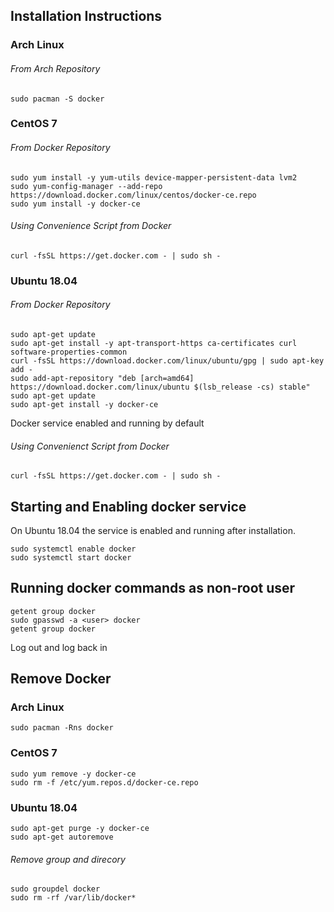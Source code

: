 ## Installation Instructions
### Arch Linux
###### From Arch Repository
```
sudo pacman -S docker
```
### CentOS 7
###### From Docker Repository
```
sudo yum install -y yum-utils device-mapper-persistent-data lvm2
sudo yum-config-manager --add-repo https://download.docker.com/linux/centos/docker-ce.repo
sudo yum install -y docker-ce
```
###### Using Convenience Script from Docker
```
curl -fsSL https://get.docker.com - | sudo sh -
```
### Ubuntu 18.04
###### From Docker Repository
```
sudo apt-get update
sudo apt-get install -y apt-transport-https ca-certificates curl software-properties-common
curl -fsSL https://download.docker.com/linux/ubuntu/gpg | sudo apt-key add -
sudo add-apt-repository "deb [arch=amd64] https://download.docker.com/linux/ubuntu $(lsb_release -cs) stable"
sudo apt-get update
sudo apt-get install -y docker-ce
```
Docker service enabled and running by default
###### Using Convenienct Script from Docker
```
curl -fsSL https://get.docker.com - | sudo sh -
```
## Starting and Enabling docker service
On Ubuntu 18.04 the service is enabled and running after installation.
```
sudo systemctl enable docker
sudo systemctl start docker
```
## Running docker commands as non-root user
```
getent group docker
sudo gpasswd -a <user> docker
getent group docker
```
Log out and log back in
## Remove Docker
### Arch Linux
```
sudo pacman -Rns docker
```
### CentOS 7
```
sudo yum remove -y docker-ce
sudo rm -f /etc/yum.repos.d/docker-ce.repo
```
### Ubuntu 18.04
```
sudo apt-get purge -y docker-ce
sudo apt-get autoremove
```
###### Remove group and direcory
```
sudo groupdel docker
sudo rm -rf /var/lib/docker*
```
